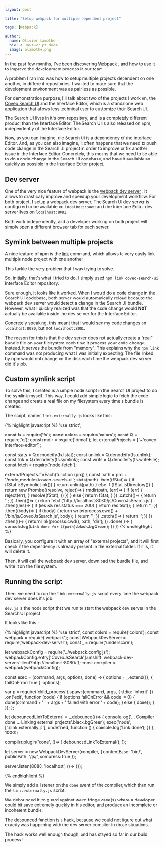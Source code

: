 ```yaml
---
layout: post

title: "Setup webpack for multiple dependent project"

tags: [Webpack]

author:
  name: Olivier Lamothe
  bio: A JavaScript dude.
  image: olamothe.png
---
```


In the past few months, I've been discovering [Webpack](https://webpack.github.io/) , and how to use it to improve the development process in our team.

A problem I ran into was how to setup multiple projects dependent on one another, in different repositories. 
I wanted to make sure that the development environment was as painless as possible.

<!-- more -->

For demonstration purpose, I'll talk about two of the projects I work on, the [Coveo Search UI](https://github.com/coveo/search-ui) and the Interface Editor, which is a standalone web application that allows less technical user to customize their Search UI.

The Search UI lives in it's own repository, and is a completely different product than the Interface Editor.
The Search UI is also released on npm, independently of the Interface Editor. 

Now, as you can imagine, the Search UI is a dependency of the Interface Editor. And, as you can also imagine, it often happens that we need to push code change in the Search UI project in order to improve or fix another issue in the Interface Editor. Concretely, this means that we need to be able to do a code change in the Search UI codebase, and have it available as quickly as possible in the Interface Editor project.

## Dev server

One of the very nice feature of webpack is the [webpack dev server](https://webpack.github.io/docs/webpack-dev-server.html) . It allows to drastically improve and speedup your development workflow. For both project, I setup a webpack dev server. The Search UI dev server is configured to be available on `localhost:8080` and the Interface Editor dev server lives on `localhost:8081`. 

Both work independently, and a developer working on both project will simply open a different browser tab for each server.

## Symlink between multiple projects

A nice feature of npm is the [link](https://docs.npmjs.com/cli/link) command, which allows to very easily link multiple node project with one another.

This tackle the very problem that I was trying to solve.

So, initially, that's what I tried to do. I simply used `npm link coveo-search-ui` Interface Editor repository. 

Sure enough, it looks like it worked. When I would do a code change in the Search UI codebase, both server would automatically reload because the webpack dev server would detect a change in the Search UI bundle. However, what I quickly realized was that the code change would **NOT** actually be available inside the dev server for the Interface Editor.

Concretely speaking, this meant that I would see my code changes on `localhost:8080`, but not `localhost:8081`.

The reason for this is that the dev server does not actually create a "real" bundle file on your filesystem each time it process your code change. Instead, it serves the bundle from "memory". This explains why the `npm link` command was not producing what I was initially expecting. The file linked by npm would not change on the disk each time the webpack dev server did it's job.

## Custom symlink script

To solve this, I created is a simple node script in the Search UI project to do the symlink myself. This way, I could add simple logic to fetch the code change and create a real file on my filesystem every time a bundle is created.

The script, named `link.externally.js` looks like this:

{% highlight javascript %}
'use strict';

const fs = require('fs');
const colors = require('colors');
const Q = require('q');
const rmdir = require('rimraf');
let externalProjects = ['~/coveo-interface-editor'];

const stats = Q.denodeify(fs.lstat);
const unlink = Q.denodeify(fs.unlink);
const link = Q.denodeify(fs.symlink);
const write = Q.denodeify(fs.writeFile);
const fetch = require('node-fetch');


externalProjects.forEach(function (proj) {
const path = proj + '/node_modules/coveo-search-ui';
stats(path)
    .then((fStat)=> {
      if (fStat.isSymbolicLink()) {
        return unlink(path)
      } else if (fStat.isDirectory()) {
        return new Promise((resolve, reject)=> {
          rmdir(path, (err)=> {
            if (err) {
              reject(err);
            }
            resolve(fStat);
          })
        })
      } else {
        return fStat;
      }
    })
    .catch(()=> {
      return '';
    })
    .then(()=> {
      return fetch('http://localhost:8080/js/CoveoJsSearch.js')
          .then((res)=> {
            if (res && res.status === 200) {
              return res.text();
            }
            return '';
          })
          .then((body)=> {
            if (body) {
              return write(process.cwd() + '/bin/js/CoveoJsSearch.js', body);
            }
            return '';
          })
          .catch(()=> {
            return '';
          })
    })
    .then(()=> {
      return link(process.cwd(), path, 'dir');
    })
    .done(()=> {
      console.log(`Link done for ${path}`.black.bgGreen);
    })
})
{% endhighlight %}


Basically, you configure it with an array of "external projects", and it will first check if the dependency is already present in the external folder. If it is, it will delete it.

Then, it will call the webpack dev server, download the bundle file, and write it on the file system.

## Running the script

Then, we need to run the `link.externally.js` script every time the webpack dev server does it's job.

`dev.js` is the node script that we run to start the webpack dev server in the Search UI project.

It looks like this :

{% highlight javascript %}
'use strict';
const colors = require('colors');
const webpack = require('webpack');
const WebpackDevServer = require('webpack-dev-server');
const _ = require('underscore');

let webpackConfig = require('../webpack.config.js');
webpackConfig.entry['CoveoJsSearch'].unshift('webpack-dev-server/client?http://localhost:8080/');
const compiler = webpack(webpackConfig);

const exec = (command, args, options, done) => {
  options = _.extend({}, {
    failOnError: true
  }, options);
  
  var p = require('child_process').spawn(command, args, {
    stdio: 'inherit'
  })
    .on('exit', function (code) {
      if (options.failOnError && code != 0) {
        done(command + ' ' + args + ' failed with error ' + code);
      } else {
        done();
      }
    });
};

let debouncedLinkToExternal = _.debounce(()=> {
  console.log('... Compiler done ... Linking external projects'.black.bgGreen);
  exec('node', ['./link.externally.js'], undefined, function () {
    console.log('Link done');
  })
}, 1000);

compiler.plugin('done', ()=> {
  debouncedLinkToExternal();
});

let server = new WebpackDevServer(compiler, {
  contentBase: 'bin/',
  publicPath: '/js/',
  compress: true
});

server.listen(8080, 'localhost', ()=> {});

{% endhighlight %}

We simply add a listener on the `done` event of the compiler, which then run the `link.externally.js` script. 

We debounced it, to guard against weird fringe case(s) where a developer could hit save extremely quickly in his editor, and produce an incomplete or incoherent bundle. 

The debounced function is a hack, because we could not figure out what exactly was happening with the dev server compiler in those situations. 

The hack works well enough though, and has stayed so far in our build process !
